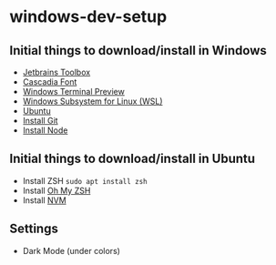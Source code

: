 # windows-dev-setup

## Initial things to download/install in Windows

* [Jetbrains Toolbox](http://www.jetbrains.com/toolbox-app)
* [Cascadia Font](https://github.com/microsoft/cascadia-code/releases)
* [Windows Terminal Preview](https://www.microsoft.com/store/productId/9N0DX20HK701)
* [Windows Subsystem for Linux (WSL)](https://docs.microsoft.com/en-us/windows/wsl/install-win10)
* [Ubuntu](https://www.microsoft.com/store/productId/9N9TNGVNDL3Q)
* [Install Git](https://git-scm.com/download/win)
* [Install Node](https://nodejs.org/en/download/)

## Initial things to download/install in Ubuntu

* Install ZSH `sudo apt install zsh`
* Install [Oh My ZSH](https://github.com/robbyrussell/oh-my-zsh)
* Install [NVM](https://github.com/nvm-sh/nvm#install--update-script)




## Settings

* Dark Mode (under colors)

